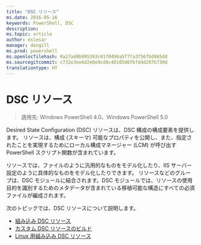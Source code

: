 ```yaml
---
title: "DSC リソース"
ms.date: 2016-05-16
keywords: PowerShell, DSC
description: 
ms.topic: article
author: eslesar
manager: dongill
ms.prod: powershell
ms.openlocfilehash: 0a27a40b995393c41f0496a5f7fa3f56fbd865dd
ms.sourcegitcommit: c732e3ee6d2e0e9cd8c40105d6fbfd4d207b730d
translationtype: HT
---
```

# <a name="dsc-resources"></a>DSC リソース

>適用先: Windows PowerShell 4.0、Windows PowerShell 5.0

Desired State Configuration (DSC) リソースは、DSC 構成の構成要素を提供します。 リソースは、構成 (スキーマ) 可能なプロパティを公開し、また、指定されたことを実現するためにローカル構成マネージャー (LCM) が呼び出す PowerShell スクリプト関数が含まれています。

リソースでは、ファイルのように汎用的なものをモデル化したり、IIS サーバー設定のように具体的なものをモデル化したりできます。  リソースなどのグループは、DSC モジュールに結合されます。DSC モジュールでは、リソースの使用目的を識別するためのメタデータが含まれている移植可能な構造にすべての必須ファイルが編成されます。  

次のトピックでは、DSC リソースについて説明します。

- [組み込み DSC リソース](builtInResource.md)
- [カスタム DSC リソースのビルド](authoringResource.md)
- [Linux 用組み込み DSC リソース](lnxBuiltInResources.md)

